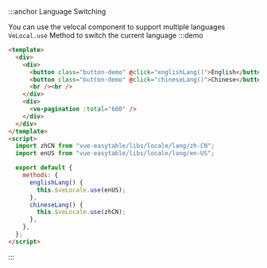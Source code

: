 :::anchor Language Switching

You can use the velocal component to support multiple languages `VeLocal.use` Method to switch the current language
:::demo

```html
<template>
  <div>
    <div>
      <button class="button-demo" @click="englishLang()">English</button>
      <button class="button-demo" @click="chineseLang()">Chinese</button>
      <br /><br />
    </div>
    <div>
      <ve-pagination :total="600" />
    </div>
  </div>
</template>
<script>
  import zhCN from "vue-easytable/libs/locale/lang/zh-CN";
  import enUS from "vue-easytable/libs/locale/lang/en-US";

  export default {
    methods: {
      englishLang() {
        this.$veLocale.use(enUS);
      },
      chineseLang() {
        this.$veLocale.use(zhCN);
      },
    },
  };
</script>
```

:::
